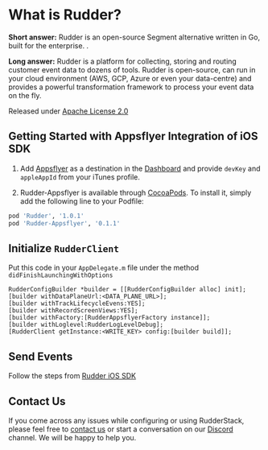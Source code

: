 # What is Rudder?

**Short answer:** 
Rudder is an open-source Segment alternative written in Go, built for the enterprise. .

**Long answer:** 
Rudder is a platform for collecting, storing and routing customer event data to dozens of tools. Rudder is open-source, can run in your cloud environment (AWS, GCP, Azure or even your data-centre) and provides a powerful transformation framework to process your event data on the fly.

Released under [Apache License 2.0](https://www.apache.org/licenses/LICENSE-2.0)

## Getting Started with Appsflyer Integration of iOS SDK
1. Add [Appsflyer](https://www.appsflyer.com) as a destination in the [Dashboard](https://app.rudderlabs.com/) and provide ```devKey``` and `appleAppId` from your iTunes profile.

2. Rudder-Appsflyer is available through [CocoaPods](https://cocoapods.org). To install it, simply add the following line to your Podfile:

```ruby
pod 'Rudder', '1.0.1'
pod 'Rudder-Appsflyer', '0.1.1'
```

## Initialize ```RudderClient```
Put this code in your ```AppDelegate.m``` file under the method ```didFinishLaunchingWithOptions```
```
RudderConfigBuilder *builder = [[RudderConfigBuilder alloc] init];
[builder withDataPlaneUrl:<DATA_PLANE_URL>];
[builder withTrackLifecycleEvens:YES];
[builder withRecordScreenViews:YES];
[builder withFactory:[RudderAppsflyerFactory instance]];
[builder withLoglevel:RudderLogLevelDebug];
[RudderClient getInstance:<WRITE_KEY> config:[builder build]];
```

## Send Events
Follow the steps from [Rudder iOS SDK](https://github.com/rudderlabs/rudder-sdk-ios)

## Contact Us
If you come across any issues while configuring or using RudderStack, please feel free to [contact us](https://rudderstack.com/contact/) or start a conversation on our [Discord](https://discordapp.com/invite/xNEdEGw) channel. We will be happy to help you.
